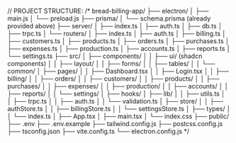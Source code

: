 // PROJECT STRUCTURE:
/*
bread-billing-app/
├── electron/
│   ├── main.js
│   └── preload.js
├── prisma/
│   └── schema.prisma (already provided above)
├── server/
│   ├── index.ts
│   ├── auth.ts
│   ├── db.ts
│   ├── trpc.ts
│   └── routers/
│       ├── index.ts
│       ├── auth.ts
│       ├── billing.ts
│       ├── customers.ts
│       ├── products.ts
│       ├── orders.ts
│       ├── purchases.ts
│       ├── expenses.ts
│       ├── production.ts
│       ├── accounts.ts
│       ├── reports.ts
│       └── settings.ts
├── src/
│   ├── components/
│   │   ├── ui/ (shadcn components)
│   │   ├── layout/
│   │   ├── forms/
│   │   ├── tables/
│   │   └── common/
│   ├── pages/
│   │   ├── Dashboard.tsx
│   │   ├── Login.tsx
│   │   ├── billing/
│   │   ├── orders/
│   │   ├── customers/
│   │   ├── products/
│   │   ├── purchases/
│   │   ├── expenses/
│   │   ├── production/
│   │   ├── accounts/
│   │   ├── reports/
│   │   └── settings/
│   ├── hooks/
│   ├── lib/
│   │   ├── utils.ts
│   │   ├── trpc.ts
│   │   ├── auth.ts
│   │   └── validation.ts
│   ├── store/
│   │   ├── authStore.ts
│   │   ├── billingStore.ts
│   │   └── settingsStore.ts
│   ├── types/
│   │   └── index.ts
│   ├── App.tsx
│   ├── main.tsx
│   └── index.css
├── public/
├── .env
├── .env.example
├── tailwind.config.js
├── postcss.config.js
├── tsconfig.json
├── vite.config.ts
└── electron.config.js
*/